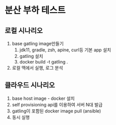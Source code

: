 # 분산 부하 테스트

## 로컬 시나리오

1. base gatling image만들기
   1. jdk11, gradle, zsh, apine, curl등 기본 app 설치
   2. gatling 설치
   3. docker build -t gatling .
2. 로컬 맥에서 실행, 로그 분석


## 클라우드 시나리오

1. base host image - docker 설치
1. self provisioning api를 이용하여 서버 N대 발급
1. gatling이 포함된 docker image pull (ansible)
1. 동시 실행 





